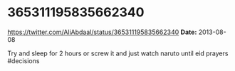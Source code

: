 # 365311195835662340
https://twitter.com/AliAbdaal/status/365311195835662340
**Date:** 2013-08-08

Try and sleep for 2 hours or screw it and just watch naruto until eid prayers #decisions

